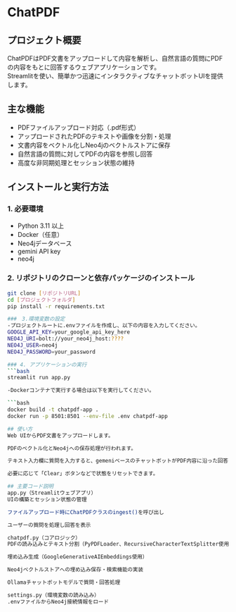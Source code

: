 # ChatPDF
## プロジェクト概要  
ChatPDFはPDF文書をアップロードして内容を解析し、自然言語の質問にPDFの内容をもとに回答するウェブアプリケーションです。  
Streamlitを使い、簡単かつ迅速にインタラクティブなチャットボットUIを提供します。

## 主な機能  
- PDFファイルアップロード対応（.pdf形式）  
- アップロードされたPDFのテキストや画像を分割・処理  
- 文書内容をベクトル化しNeo4jのベクトルストアに保存  
- 自然言語の質問に対してPDFの内容を参照し回答  
- 高度な非同期処理とセッション状態の維持  

## インストールと実行方法

### 1. 必要環境  
- Python 3.11  以上
- Docker（任意）  
- Neo4jデータベース
- gemini API key
- neo4j

### 2. リポジトリのクローンと依存パッケージのインストール  
```bash
git clone [リポジトリURL]
cd [プロジェクトフォルダ]
pip install -r requirements.txt

###　3.環境変数の設定
-プロジェクトルートに.envファイルを作成し、以下の内容を入力してください。
GOOGLE_API_KEY=your_google_api_key_here
NEO4J_URI=bolt://your_neo4j_host:????
NEO4J_USER=neo4j
NEO4J_PASSWORD=your_password

### 4. アプリケーションの実行
```bash
streamlit run app.py

-Dockerコンテナで実行する場合は以下を実行してください。

```bash
docker build -t chatpdf-app .
docker run -p 8501:8501 --env-file .env chatpdf-app

## 使い方
Web UIからPDF文書をアップロードします。

PDFのベクトル化とNeo4jへの保存処理が行われます。

テキスト入力欄に質問を入力すると、gemeniベースのチャットボットがPDF内容に沿った回答をします。

必要に応じて「Clear」ボタンなどで状態をリセットできます。

## 主要コード説明
app.py（Streamlitウェブアプリ）
UIの構築とセッション状態の管理

ファイルアップロード時にChatPDFクラスのingest()を呼び出し

ユーザーの質問を処理し回答を表示

chatpdf.py（コアロジック）
PDFの読み込みとテキスト分割（PyPDFLoader、RecursiveCharacterTextSplitter使用）

埋め込み生成（GoogleGenerativeAIEmbeddings使用）

Neo4jベクトルストアへの埋め込み保存・検索機能の実装

Ollamaチャットボットモデルで質問・回答処理

settings.py（環境変数の読み込み）
.envファイルからNeo4j接続情報をロード
